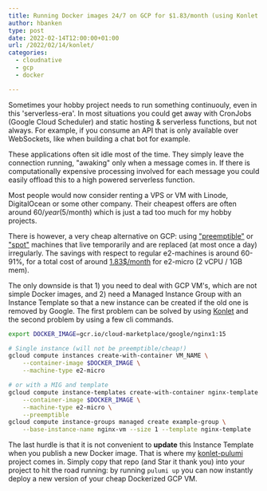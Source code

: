 ```yaml
---
title: Running Docker images 24/7 on GCP for $1.83/month (using Konlet & Pulumi)
author: hbanken
type: post
date: 2022-02-14T12:00:00+01:00
url: /2022/02/14/konlet/
categories:
  - cloudnative
  - gcp
  - docker

---
```


Sometimes your hobby project needs to run something continuouly, even in this 'serverless-era'. In most
situations you could get away with CronJobs (Google Cloud Scheduler) and static hosting & serverless functions,
but not always. For example, if you consume an API that is only available over WebSockets, like when
building a chat bot for example.

These applications often sit idle most of the time. They simply leave the connection running, "awaking"
only when a message comes in. If there is computationally expensive processing involved for each message
you could easily offload this to a high powered serverless function.

Most people would now consider renting a VPS or VM with Linode, DigitalOcean or some other company. Their
cheapest offers are often around $60/year (5$/month) which is just a tad too much for my hobby projects.

There is however, a very cheap alternative on GCP: using ["preemptible"](https://cloud.google.com/compute/docs/instances/preemptible) 
or ["spot"](https://cloud.google.com/compute/docs/instances/spot#pricing) machines that live
temporarily and are replaced (at most once a day) irregularly. The savings with respect to
regular e2-machines is around 60-91%, for a total cost of around 
[1.83$/month](https://cloud.google.com/compute/all-pricing#sharedcore)
for e2-micro (2 vCPU / 1GB mem).

The only downside is that 1) you need to deal with GCP VM's, which are not simple Docker images,
and 2) need a Managed Instance Group with an Instance Template so that a new instance can be 
created if the old one is removed by Google. The first problem can be solved by using
[Konlet](https://github.com/GoogleCloudPlatform/konlet) and the second problem by using a few cli
commands.

```bash
export DOCKER_IMAGE=gcr.io/cloud-marketplace/google/nginx1:15

# Single instance (will not be preemptible/cheap!)
gcloud compute instances create-with-container VM_NAME \
    --container-image $DOCKER_IMAGE \
    --machine-type e2-micro

# or with a MIG and template
gcloud compute instance-templates create-with-container nginx-template \
    --container-image $DOCKER_IMAGE \
    --machine-type e2-micro \
    --preemptible
gcloud compute instance-groups managed create example-group \
    --base-instance-name nginx-vm --size 1 --template nginx-template
```

The last hurdle is that it is not convenient to **update** this Instance Template when you
publish a new Docker image. That is where my [konlet-pulumi](https://github.com/hermanbanken/konlet-pulumi)
project comes in. Simply copy that repo (and Star it thank you) into your project to hit the road running:
by running `pulumi up` you can now instantly deploy a new version of your cheap Dockerized GCP VM.
